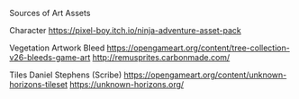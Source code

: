 Sources of Art Assets 

Character
https://pixel-boy.itch.io/ninja-adventure-asset-pack

Vegetation Artwork
Bleed
https://opengameart.org/content/tree-collection-v26-bleeds-game-art
http://remusprites.carbonmade.com/

Tiles
Daniel Stephens (Scribe)
https://opengameart.org/content/unknown-horizons-tileset
https://unknown-horizons.org/

